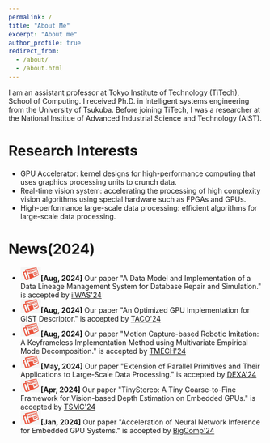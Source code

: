 ```yaml
---
permalink: /
title: "About Me"
excerpt: "About me"
author_profile: true
redirect_from: 
  - /about/
  - /about.html
---
```


I am an assistant professor at Tokyo Institute of Technology (TiTech), School of Computing. I received Ph.D. in Intelligent systems engineering from the University of Tsukuba. Before joining TiTech, I was a researcher at the National Institue of Advanced Industrial Science and Technology (AIST).

Research Interests 
======
* GPU Accelerator: kernel designs for high-performance computing that uses graphics processing units to crunch data.
* Real-time vision system: accelerating the processing of high complexity vision algorithms using special hardware such as FPGAs and GPUs.
* High-performance large-scale data processing: efficient algorithms for large-scale data processing.

News(2024) 
======
* <img src="../images/news.jpg" alt="Icon" width="40" />**[Aug, 2024]** Our paper "A Data Model and Implementation of a Data Lineage Management System for Database Repair and Simulation." is accepted by [iiWAS'24](https://www.iiwas.org/conferences/iiwas2024/)
* <img src="../images/news.jpg" alt="Icon" width="40" />**[Aug, 2024]** Our paper "An Optimized GPU Implementation for GIST Descriptor." is accepted by [TACO'24](https://dl.acm.org/journal/taco)
* <img src="../images/news.jpg" alt="Icon" width="40" />**[Aug, 2024]** Our paper "Motion Capture-based Robotic Imitation:
A Keyframeless Implementation Method using Multivariate Empirical Mode Decomposition." is accepted by [TMECH'24](https://ieeexplore.ieee.org/xpl/RecentIssue.jsp?punumber=3516)
* <img src="../images/news.jpg" alt="Icon" width="40" />**[May, 2024]** Our paper "Extension of Parallel Primitives and Their Applications to Large-Scale Data Processing." is accepted by [DEXA'24](https://www.dexa.org/node/97)
* <img src="../images/news.jpg" alt="Icon" width="40" />**[Apr, 2024]** Our paper "TinyStereo: A Tiny Coarse-to-Fine Framework for Vision-based Depth Estimation on Embedded GPUs." is accepted by [TSMC'24](https://ieeexplore.ieee.org/xpl/RecentIssue.jsp?punumber=6221021)
* <img src="../images/news.jpg" alt="Icon" width="40" />**[Jan, 2024]** Our paper "Acceleration of Neural Network Inference for Embedded GPU Systems." is accepted by [BigComp'24](https://www.bigcomputing.org/conf2024/)
